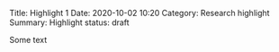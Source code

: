 Title: Highlight 1
Date: 2020-10-02 10:20
Category: Research highlight
Summary: Highlight
status: draft

Some text

